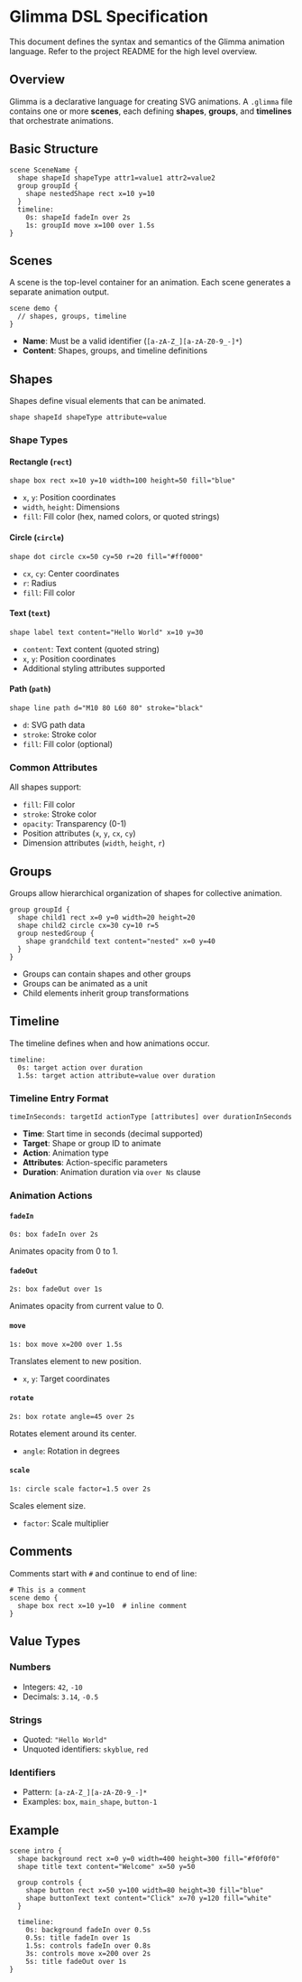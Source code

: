 # Glimma DSL Specification

This document defines the syntax and semantics of the Glimma animation language.
Refer to the project README for the high level overview.

## Overview

Glimma is a declarative language for creating SVG animations. A `.glimma` file contains one or more **scenes**, each defining **shapes**, **groups**, and **timelines** that orchestrate animations.

## Basic Structure

```glimma
scene SceneName {
  shape shapeId shapeType attr1=value1 attr2=value2
  group groupId {
    shape nestedShape rect x=10 y=10
  }
  timeline:
    0s: shapeId fadeIn over 2s
    1s: groupId move x=100 over 1.5s
}
```

## Scenes

A scene is the top-level container for an animation. Each scene generates a separate animation output.

```glimma
scene demo {
  // shapes, groups, timeline
}
```

- **Name**: Must be a valid identifier (`[a-zA-Z_][a-zA-Z0-9_-]*`)
- **Content**: Shapes, groups, and timeline definitions

## Shapes

Shapes define visual elements that can be animated.

```glimma
shape shapeId shapeType attribute=value
```

### Shape Types

#### Rectangle (`rect`)
```glimma
shape box rect x=10 y=10 width=100 height=50 fill="blue"
```
- `x`, `y`: Position coordinates
- `width`, `height`: Dimensions
- `fill`: Fill color (hex, named colors, or quoted strings)

#### Circle (`circle`)
```glimma
shape dot circle cx=50 cy=50 r=20 fill="#ff0000"
```
- `cx`, `cy`: Center coordinates
- `r`: Radius
- `fill`: Fill color

#### Text (`text`)
```glimma
shape label text content="Hello World" x=10 y=30
```
- `content`: Text content (quoted string)
- `x`, `y`: Position coordinates
- Additional styling attributes supported

#### Path (`path`)
```glimma
shape line path d="M10 80 L60 80" stroke="black"
```
- `d`: SVG path data
- `stroke`: Stroke color
- `fill`: Fill color (optional)

### Common Attributes

All shapes support:
- `fill`: Fill color
- `stroke`: Stroke color  
- `opacity`: Transparency (0-1)
- Position attributes (`x`, `y`, `cx`, `cy`)
- Dimension attributes (`width`, `height`, `r`)

## Groups

Groups allow hierarchical organization of shapes for collective animation.

```glimma
group groupId {
  shape child1 rect x=0 y=0 width=20 height=20
  shape child2 circle cx=30 cy=10 r=5
  group nestedGroup {
    shape grandchild text content="nested" x=0 y=40
  }
}
```

- Groups can contain shapes and other groups
- Groups can be animated as a unit
- Child elements inherit group transformations

## Timeline

The timeline defines when and how animations occur.

```glimma
timeline:
  0s: target action over duration
  1.5s: target action attribute=value over duration
```

### Timeline Entry Format

```glimma
timeInSeconds: targetId actionType [attributes] over durationInSeconds
```

- **Time**: Start time in seconds (decimal supported)
- **Target**: Shape or group ID to animate
- **Action**: Animation type
- **Attributes**: Action-specific parameters
- **Duration**: Animation duration via `over Ns` clause

### Animation Actions

#### `fadeIn`
```glimma
0s: box fadeIn over 2s
```
Animates opacity from 0 to 1.

#### `fadeOut`  
```glimma
2s: box fadeOut over 1s
```
Animates opacity from current value to 0.

#### `move`
```glimma
1s: box move x=200 over 1.5s
```
Translates element to new position.
- `x`, `y`: Target coordinates

#### `rotate`
```glimma
2s: box rotate angle=45 over 2s
```
Rotates element around its center.
- `angle`: Rotation in degrees

#### `scale`
```glimma
1s: circle scale factor=1.5 over 2s
```
Scales element size.
- `factor`: Scale multiplier

## Comments

Comments start with `#` and continue to end of line:

```glimma
# This is a comment
scene demo {
  shape box rect x=10 y=10  # inline comment
}
```

## Value Types

### Numbers
- Integers: `42`, `-10`
- Decimals: `3.14`, `-0.5`

### Strings
- Quoted: `"Hello World"`
- Unquoted identifiers: `skyblue`, `red`

### Identifiers
- Pattern: `[a-zA-Z_][a-zA-Z0-9_-]*`
- Examples: `box`, `main_shape`, `button-1`

## Example

```glimma
scene intro {
  shape background rect x=0 y=0 width=400 height=300 fill="#f0f0f0"
  shape title text content="Welcome" x=50 y=50
  
  group controls {
    shape button rect x=50 y=100 width=80 height=30 fill="blue"
    shape buttonText text content="Click" x=70 y=120 fill="white"
  }
  
  timeline:
    0s: background fadeIn over 0.5s
    0.5s: title fadeIn over 1s
    1.5s: controls fadeIn over 0.8s
    3s: controls move x=200 over 2s
    5s: title fadeOut over 1s
}
```
